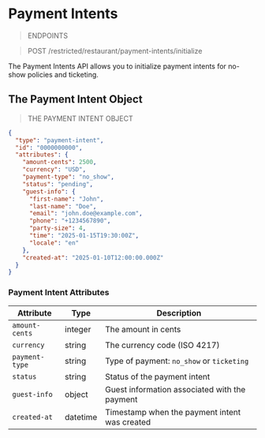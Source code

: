 # Payment Intents

> ENDPOINTS

> <span class="method post">POST</span> /restricted/restaurant/payment-intents/initialize <br>

The Payment Intents API allows you to initialize payment intents for no-show policies and ticketing.

## The Payment Intent Object

> THE PAYMENT INTENT OBJECT

```json
{
  "type": "payment-intent",
  "id": "0000000000",
  "attributes": {
    "amount-cents": 2500,
    "currency": "USD",
    "payment-type": "no_show",
    "status": "pending",
    "guest-info": {
      "first-name": "John",
      "last-name": "Doe",
      "email": "john.doe@example.com",
      "phone": "+1234567890",
      "party-size": 4,
      "time": "2025-01-15T19:30:00Z",
      "locale": "en"
    },
    "created-at": "2025-01-10T12:00:00.000Z"
  }
}
```

### Payment Intent Attributes

| Attribute | Type | Description |
|-----------|------|-------------|
| `amount-cents` | integer | The amount in cents |
| `currency` | string | The currency code (ISO 4217) |
| `payment-type` | string | Type of payment: `no_show` or `ticketing` |
| `status` | string | Status of the payment intent |
| `guest-info` | object | Guest information associated with the payment |
| `created-at` | datetime | Timestamp when the payment intent was created |
